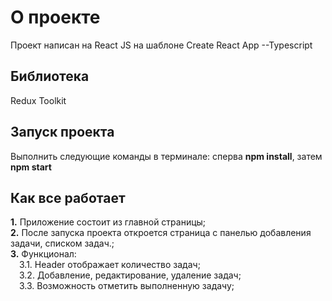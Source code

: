 # О проекте

Проект написан на React JS на шаблоне Create React App --Typescript

## Библиотека
Redux Toolkit

## Запуск проекта

Выполнить следующие команды в терминале: сперва **npm install**, затем **npm start**  

## Как все работает

**1.** Приложение cостоит из главной страницы;  
**2.** После запуска проекта откроется страница с панелью добавления задачи, списком задач.;    
**3.** Функционал:  
&ensp;&ensp;3.1. Header отображает количество задач;\
&ensp;&ensp;3.2. Добавление, редактирование, удаление задач;\
&ensp;&ensp;3.3. Возможность отметить выполненную задачу;